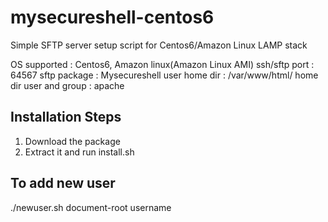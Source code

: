 # mysecureshell-centos6

Simple SFTP server setup script for Centos6/Amazon Linux LAMP stack

OS supported : Centos6, Amazon linux(Amazon Linux AMI)
ssh/sftp port : 64567
sftp package : Mysecureshell
user home dir : /var/www/html/
home dir user and group : apache

## Installation Steps
1. Download the package
2. Extract it and run install.sh

## To add new user
./newuser.sh document-root username

